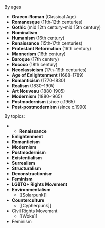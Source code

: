 By ages
- **Graeco-Roman** (Classical Age)
- **Romanesque** (11th–12th centuries)
- **Gothic** (mid 12th century–mid 15th century)
- **Nominalism**
- **Humanism** (16th century)
- **Renaissance** (15th–17th centuries)
- **Protestant Reformation** (16th century)
- **Mannerism** (16th century)
- **Baroque** (17th century)
- **Rococo** (18th century)
- **Neoclassicism** (17th–19th centuries)
- **Age of Enlightenment** (1688–1789)
- **Romanticism** (1770–1830)
- **Realism** (1830–1905)
- **Art Nouveau** (1880–1905)
- **Modernism** (1880–1965)
- **Postmodernism** (since c.1965)
- **Post-postmodernism** (since c.1990)


By topics:
- - **Renaissance**
- **Enlightenment**
- **Romanticism**
- **Modernism**
- **Postmodernism**
- **Existentialism**
- **Surrealism**
- **Structuralism**
- **Deconstructionism**
- **Feminism**
- **LGBTQ+ Rights Movement**
- **Environmentalism**
	- [[Solarpunk]]
- **Counterculture**
	- [[Cypherpunk]]
- Civil Rights Movement
	- [[Woke]]
- Feminism